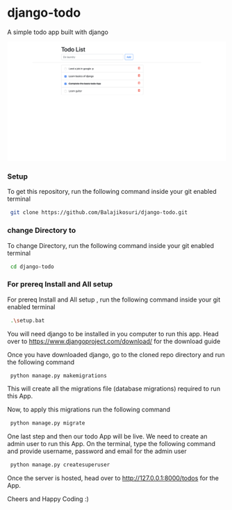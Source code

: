 # django-todo
A simple todo app built with django

![todo App](https://github.com/Balajikosuri/django-todo/blob/my_branch/staticfiles/todoApp.png)
### Setup
To get this repository, run the following command inside your git enabled terminal
```bash
 git clone https://github.com/Balajikosuri/django-todo.git
```
### change Directory to 
To change Directory, run the following command inside your git enabled terminal
```bash
 cd django-todo
```
### For prereq Install and All setup 
For prereq Install and All setup , run the following command inside your git enabled terminal
```bash
 .\setup.bat
```

You will need django to be installed in you computer to run this app. Head over to https://www.djangoproject.com/download/ for the download guide

Once you have downloaded django, go to the cloned repo directory and run the following command

```bash
 python manage.py makemigrations
```

This will create all the migrations file (database migrations) required to run this App.

Now, to apply this migrations run the following command
```bash
 python manage.py migrate
```

One last step and then our todo App will be live. We need to create an admin user to run this App. On the terminal, type the following command and provide username, password and email for the admin user
```bash
 python manage.py createsuperuser
```

Once the server is hosted, head over to http://127.0.0.1:8000/todos for the App.

Cheers and Happy Coding :)

